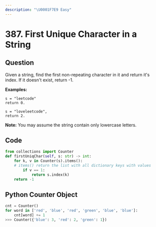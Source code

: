 ```yaml
---
description: "\U0001F7E9 Easy"
---
```


# 387. First Unique Character in a String

## Question

Given a string, find the first non-repeating character in it and return it's index. If it doesn't exist, return -1.

**Examples:**

```text
s = "leetcode"
return 0.

s = "loveleetcode",
return 2.
```

**Note:** You may assume the string contain only lowercase letters.

## Code 

```python
from collections import Counter
def firstUniqChar(self, s: str) -> int:
    for k, v in Counter(s).items(): 
    # items() return the list with all dictionary keys with values
        if v == 1:
            return s.index(k)
    return -1
```

## Python Counter Object

```python
cnt = Counter()
for word in ['red', 'blue', 'red', 'green', 'blue', 'blue']:
    cnt[word] += 1
>>> Counter({'blue': 3, 'red': 2, 'green': 1})
```

